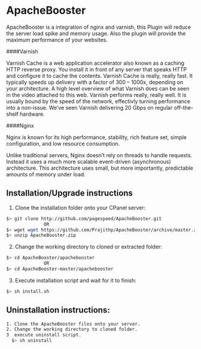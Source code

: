 ApacheBooster
=============

ApacheBooster is a integration of nginx and varnish, this Plugin will reduce the server load spike and memory usage. Also the plugin will provide the maximum performance of your websites.

####Varnish

Varnish Cache is a web application accelerator also known as a caching HTTP reverse proxy. You install it in front of any server that speaks HTTP and configure it to cache the contents. Varnish Cache is really, really fast. It typically speeds up delivery with a factor of 300 – 1000x, depending on your architecture. A high level overview of what Varnish does can be seen in the video attached to this web. Varnish performs really, really well. It is usually bound by the speed of the network, effectivly turning performance into a non-issue. We’ve seen Varnish delivering 20 Gbps on regular off-the-shelf hardware.

####Nginx

Nginx is known for its high performance, stability, rich feature set, simple configuration, and low resource consumption.

Unlike traditional servers, Nginx doesn’t rely on threads to handle requests. Instead it uses a much more scalable event-driven (asynchronous) architecture. This architecture uses small, but more importantly, predictable amounts of memory under load.


## Installation/Upgrade instructions

1. Clone the installation folder onto your CPanel server:
```bash
$> git clone http://github.com/pagespeed/ApacheBooster.git
              OR
$> wget wget https://github.com/Prajithp/ApacheBooster/archive/master.zip -O ApacheBooster.zip
$> unzip ApacheBooster.zip
```

2. Change the working directory to cloned or extracted folder:
```bash
$> cd ApacheBooster/apachebooster
              OR
$> cd ApacheBooster-master/apachebooster
```

3. Execute installation script and wait for it to finish:
```bash
$> sh install.sh
```

## Uninstallation instructions:
```bash
1. Clone the ApacheBooster files onto your server.
2. Change the working directory to cloned folder.
3  execute uninstall script.
  $> sh uninstall
```
